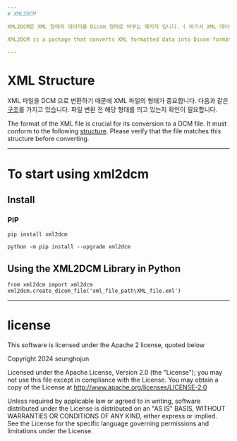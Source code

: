 ```yaml
---
# XML2DCM

XML2DCM은 XML 형태의 데이터를 Dicom 형태로 바꾸는 패키지 입니다. ( 여기서 XML 데이터는 ECG 데이터를 담고 있습니다. )

XML2DCM is a package that converts XML formatted data into Dicom format. ( the XML data contains ECG information. )

---
```


# XML Structure

XML 파일을 DCM 으로 변환하기 때문에 XML 파일의 형태가 중요합니다.
다음과 같은 [구조](https://github.com/SeungHoJUN/XML2DCM/blob/main/xml_format.txt)를 가지고 있습니다. 파일 변환 전 해당 형태를 띄고 있는지 확인이 필요합니다.

The format of the XML file is crucial for its conversion to a DCM file. It must conform to the following [structure](https://github.com/SeungHoJUN/XML2DCM/blob/main/xml_format.txt). Please verify that the file matches this structure before converting.

---

# To start using xml2dcm

## Install

### PIP
```
pip install xml2dcm
```

```
python -m pip install --upgrade xml2dcm
```


## Using the XML2DCM Library in Python
```
from xml2dcm import xml2dcm
xml2dcm.create_dicom_file('xml_file_path\XML_file.xml')
```

---

# license

This software is licensed under the Apache 2 license, quoted below

Copyright 2024 seunghojun

Licensed under the Apache License, Version 2.0 (the "License"); you may not use this file except in compliance with the License. You may obtain a copy of the License at http://www.apache.org/licenses/LICENSE-2.0

Unless required by applicable law or agreed to in writing, software distributed under the License is distributed on an "AS IS" BASIS, WITHOUT WARRANTIES OR CONDITIONS OF ANY KIND, either express or implied. See the License for the specific language governing permissions and limitations under the License.
